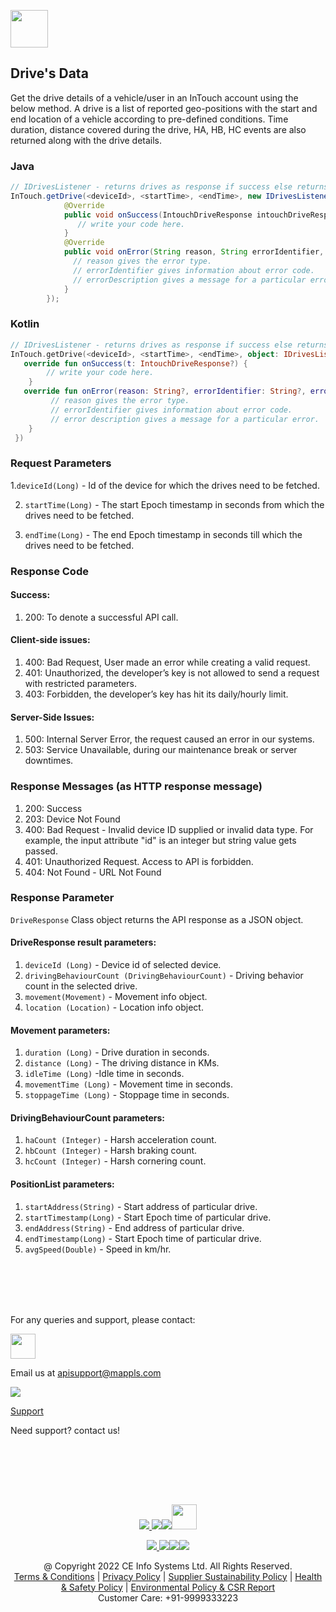 [<img src="https://about.mappls.com/images/mappls-b-logo.svg" height="60"/> </p>](https://www.mapmyindia.com/api)

## Drive's Data

Get the drive details of a vehicle/user in an InTouch account using the below method. A drive is a list of reported geo-positions with the start and end location of a vehicle according to pre-defined conditions. Time duration, distance covered during the drive, HA, HB, HC events are also returned along with the drive details.

### Java
```java
// IDrivesListener - returns drives as response if success else returns error.
InTouch.getDrive(<deviceId>, <startTime>, <endTime>, new IDrivesListener() {
            @Override
            public void onSuccess(IntouchDriveResponse intouchDriveResponse) {
               // write your code here.
            }
            @Override
            public void onError(String reason, String errorIdentifier, String errorDescription) {
              // reason gives the error type. 
              // errorIdentifier gives information about error code. 
              // errorDescription gives a message for a particular error.
            }
        });
```
### Kotlin
```kotlin
// IDrivesListener - returns drives as response if success else returns error.
InTouch.getDrive(<deviceId>, <startTime>, <endTime>, object: IDrivesListener{  
   override fun onSuccess(t: IntouchDriveResponse?) {  
        // write your code here.  
    }  
   override fun onError(reason: String?, errorIdentifier: String?, errorDescription: String?) {  
         // reason gives the error type. 
         // errorIdentifier gives information about error code. 
         // error description gives a message for a particular error.  
    }  
 })
```
### Request Parameters

1.```deviceId(Long)``` - Id of the device for which the drives need to be fetched.

2. ```startTime(Long)``` - The start Epoch timestamp in seconds from which the drives need to be fetched.

3. ```endTime(Long)``` -  The end Epoch timestamp in seconds till which the drives need to be fetched.

### Response Code
#### Success:
1.  200: To denote a successful API call.

#### Client-side issues:

1.  400: Bad Request, User made an error while creating a valid request.
2.  401: Unauthorized, the developer’s key is not allowed to send a request with restricted parameters.
3.  403: Forbidden, the developer’s key has hit its daily/hourly limit.

#### Server-Side Issues:

1.  500: Internal Server Error, the request caused an error in our systems.
2.  503: Service Unavailable, during our maintenance break or server downtimes.

### Response Messages (as HTTP response message)
1. 200: Success
2. 203: Device Not Found
3. 400: Bad Request - Invalid device ID supplied or invalid data type. For example, the input attribute "id" is an integer but string value gets passed.
4. 401: Unauthorized Request. Access to API is forbidden.
5. 404: Not Found - URL Not Found


### Response Parameter
`DriveResponse` Class object returns the API response as a JSON object.

#### DriveResponse result parameters:
1. ```deviceId (Long)``` -  Device id of selected device.
2. ```drivingBehaviourCount (DrivingBehaviourCount)``` - Driving behavior count in the selected drive.
3. ```movement(Movement)``` - Movement info object.
4. ```location (Location)``` - Location info object.

#### Movement parameters:
1. ```duration (Long)``` - Drive duration in seconds.
2. ```distance (Long)``` - The driving distance in KMs.
3. ```idleTime (Long)``` -Idle time in seconds.
4. ```movementTime (Long)``` - Movement time in seconds.
5. ```stoppageTime (Long)``` - Stoppage time in seconds.

#### DrivingBehaviourCount parameters:
1. ```haCount (Integer)``` - Harsh acceleration count.
2. ```hbCount (Integer)``` - Harsh braking count.
3. ```hcCount (Integer)``` - Harsh cornering count.

#### PositionList parameters:
1. ```startAddress(String)``` - Start address of particular drive.
2. ```startTimestamp(Long)``` - Start Epoch time of particular drive.
3. ```endAddress(String)``` - End address of particular drive.
4. ```endTimestamp(Long)``` - Start Epoch time of particular drive.
5. ```avgSpeed(Double)``` - Speed in km/hr.

<br></br>

<br></br>
For any queries and support, please contact:

[<img src="https://about.mappls.com/images/mappls-logo.svg" height="40"/> </p>](https://about.mappls.com/api/)

Email us at [apisupport@mappls.com](mailto:apisupport@mappls.com)

![](https://www.mapmyindia.com/api/img/icons/support.png)

[Support](https://about.mappls.com/contact/)

Need support? contact us!

<br></br>

<br></br>

[<p align="center"> <img src="https://www.mapmyindia.com/api/img/icons/stack-overflow.png"/> ](https://stackoverflow.com/questions/tagged/mappls-api)[![](https://www.mapmyindia.com/api/img/icons/blog.png)](https://about.mappls.com/blog/)[![](https://www.mapmyindia.com/api/img/icons/gethub.png)](https://github.com/Mappls-api)[<img src="https://mmi-api-team.s3.ap-south-1.amazonaws.com/API-Team/npm-logo.one-third%5B1%5D.png" height="40"/> </p>](https://www.npmjs.com/org/mapmyindia)

[<p align="center"> <img src="https://www.mapmyindia.com/june-newsletter/icon4.png"/> ](https://www.facebook.com/Mapplsofficial)[![](https://www.mapmyindia.com/june-newsletter/icon2.png)](https://twitter.com/mappls)[![](https://www.mapmyindia.com/newsletter/2017/aug/llinkedin.png)](https://www.linkedin.com/company/mappls/)[![](https://www.mapmyindia.com/june-newsletter/icon3.png)](https://www.youtube.com/channel/UCAWvWsh-dZLLeUU7_J9HiOA)

<div  align="center">@ Copyright 2022 CE Info Systems Ltd. All Rights Reserved.</div>

<div  align="center">  <a  href="https://about.mappls.com/api/terms-&-conditions">Terms & Conditions</a> | <a  href="https://about.mappls.com/about/privacy-policy">Privacy Policy</a> | <a  href="https://about.mappls.com/pdf/mapmyIndia-sustainability-policy-healt-labour-rules-supplir-sustainability.pdf">Supplier Sustainability Policy</a> | <a  href="https://about.mappls.com/pdf/Health-Safety-Management.pdf">Health & Safety Policy</a> | <a  href="https://about.mappls.com/pdf/Environment-Sustainability-Policy-CSR-Report.pdf">Environmental Policy & CSR Report</a>

<div  align="center">Customer Care: +91-9999333223</div>
